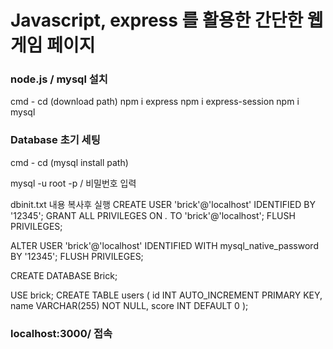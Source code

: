 # Javascript, express 를 활용한 간단한 웹 게임 페이지

### node.js / mysql 설치

cmd - cd (download path)
npm i express
npm i express-session
npm i mysql

### Database 초기 세팅

cmd - cd (mysql install path)

mysql -u root -p / 비밀번호 입력

dbinit.txt 내용 복사후 실행
CREATE USER 'brick'@'localhost' IDENTIFIED BY '12345';
GRANT ALL PRIVILEGES ON *.* TO 'brick'@'localhost';
FLUSH PRIVILEGES;

ALTER USER 'brick'@'localhost' IDENTIFIED WITH mysql_native_password BY '12345';
FLUSH PRIVILEGES;

CREATE DATABASE Brick;

USE brick;
CREATE TABLE users (
    id INT AUTO_INCREMENT PRIMARY KEY,
    name VARCHAR(255) NOT NULL,
    score INT DEFAULT 0
); 

### localhost:3000/ 접속

